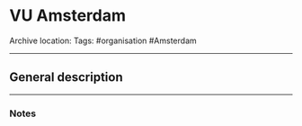 # VU Amsterdam
Archive location:
Tags: #organisation #Amsterdam 

---
## General description

---
### Notes